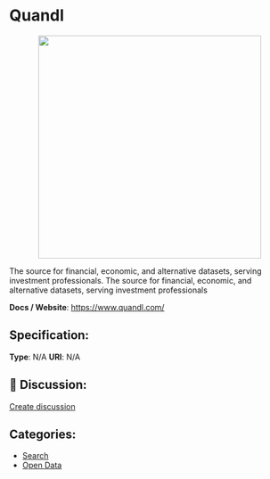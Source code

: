 # Quandl
<p align="center">
    <img width="400" src="https://raw.githubusercontent.com/apis-list/apis-list/apis/quandl/logo_256x256.png" />
</p>

The source for financial, economic, and alternative datasets, serving investment professionals.  The source for financial, economic, and alternative datasets, serving investment professionals

**Docs / Website**: https://www.quandl.com/

## Specification:
**Type**:  N/A 
**URI**:  N/A 

## 💬 Discussion:
[Create discussion](link)

## Categories:
- [Search](https://github.com/apis-list/apis-list#search)
- [Open Data](https://github.com/apis-list/apis-list#open-data)





